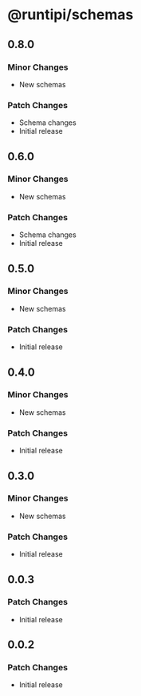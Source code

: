 # @runtipi/schemas

## 0.8.0

### Minor Changes

- New schemas

### Patch Changes

- Schema changes
- Initial release

## 0.6.0

### Minor Changes

- New schemas

### Patch Changes

- Schema changes
- Initial release

## 0.5.0

### Minor Changes

- New schemas

### Patch Changes

- Initial release

## 0.4.0

### Minor Changes

- New schemas

### Patch Changes

- Initial release

## 0.3.0

### Minor Changes

- New schemas

### Patch Changes

- Initial release

## 0.0.3

### Patch Changes

- Initial release

## 0.0.2

### Patch Changes

- Initial release

